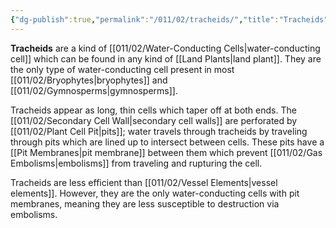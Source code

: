 ```yaml
---
{"dg-publish":true,"permalink":"/011/02/tracheids/","title":"Tracheids","tags":["BIOL412"],"noteIcon":"1","created":"2024-09-26T13:45:04.138-07:00","updated":"2024-09-26T15:26:52.267-07:00"}
---
```


**Tracheids** are a kind of [[011/02/Water-Conducting Cells\|water-conducting cell]] which can be found in any kind of [[Land Plants\|land plant]]. They are the only type of water-conducting cell present in most [[011/02/Bryophytes\|bryophytes]] and [[011/02/Gymnosperms\|gymnosperms]].

Tracheids appear as long, thin cells which taper off at both ends. The [[011/02/Secondary Cell Wall\|secondary cell walls]] are perforated by [[011/02/Plant Cell Pit\|pits]]; water travels through tracheids by traveling through pits which are lined up to intersect between cells. These pits have a [[Pit Membranes\|pit membrane]] between them which prevent [[011/02/Gas Embolisms\|embolisms]] from traveling and rupturing the cell.

Tracheids are less efficient than [[011/02/Vessel Elements\|vessel elements]]. However, they are the only water-conducting cells with pit membranes, meaning they are less susceptible to destruction via embolisms.